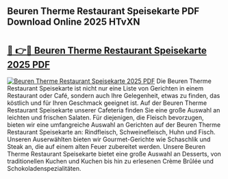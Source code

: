 ## Beuren Therme Restaurant Speisekarte PDF Download Online 2025 HTvXN

# <h2><a href="http://gccqkag.nevu.top/?p=Beuren+Therme+Restaurant+Speisekarte">🔗 👉🔴 Beuren Therme Restaurant Speisekarte 2025 PDF</a></h2>

[![Beuren Therme Restaurant Speisekarte 2025 PDF](https://i.imgur.com/dBaPXMq.png)](http://gccqkag.nevu.top/?p=Beuren+Therme+Restaurant+Speisekarte)
Die Beuren Therme Restaurant Speisekarte ist nicht nur eine Liste von Gerichten in einem Restaurant oder Café, sondern auch Ihre Gelegenheit, etwas zu finden, das köstlich und für Ihren Geschmack geeignet ist. Auf der Beuren Therme Restaurant Speisekarte unserer Cafeteria finden Sie eine große Auswahl an leichten und frischen Salaten. Für diejenigen, die Fleisch bevorzugen, bieten wir eine umfangreiche Auswahl an Gerichten auf der Beuren Therme Restaurant Speisekarte an: Rindfleisch, Schweinefleisch, Huhn und Fisch. Unseren Auserwählten bieten wir Gourmet-Gerichte wie Schaschlik und Steak an, die auf einem alten Feuer zubereitet werden. Unsere Beuren Therme Restaurant Speisekarte bietet eine große Auswahl an Desserts, von traditionellen Kuchen und Kuchen bis hin zu erlesenen Crème Brûlée und Schokoladenspezialitäten.
